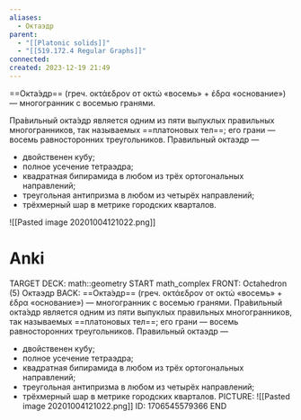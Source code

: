 ```yaml
---
aliases:
  - Октаэдр
parent:
  - "[[Platonic solids]]"
  - "[[519.172.4 Regular Graphs]]"
connected: 
created: 2023-12-19 21:49
---
```


==Окта́эдр== (греч. οκτάεδρον от οκτώ «восемь» + έδρα «основание») — многогранник с восемью гранями.

Пра́вильный окта́эдр является одним из пяти выпуклых правильных многогранников, так называемых ==платоновых тел==; его грани — восемь равносторонних треугольников. Правильный октаэдр —
- двойственен кубу;
- полное усечение тетраэдра;
- квадратная бипирамида в любом из трёх ортогональных направлений;
- треугольная антипризма в любом из четырёх направлений;
- трёхмерный шар в метрике городских кварталов.

![[Pasted image 20201004121022.png]]

# Anki
TARGET DECK: math::geometry 
START
math_complex
FRONT: Octahedron (5)
Октаэдр
BACK: ==Окта́эдр== (греч. οκτάεδρον от οκτώ «восемь» + έδρα «основание») — многогранник с восемью гранями.
Пра́вильный окта́эдр является одним из пяти выпуклых правильных многогранников, так называемых ==платоновых тел==; его грани — восемь равносторонних треугольников. Правильный октаэдр —
- двойственен кубу;
- полное усечение тетраэдра;
- квадратная бипирамида в любом из трёх ортогональных направлений;
- треугольная антипризма в любом из четырёх направлений;
- трёхмерный шар в метрике городских кварталов.
PICTURE: ![[Pasted image 20201004121022.png]]
ID: 1706545579366
END